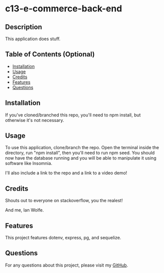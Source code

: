 # c13-e-commerce-back-end

## Description
  
This application does stuff.
  
## Table of Contents (Optional)
  
 - [Installation](#installation)
 - [Usage](#usage)
 - [Credits](#credits)
 - [Features](#features)
 - [Questions](#questions)
  
## Installation
  
If you've cloned/branched this repo, you'll need to npm install, but otherwise it's not necessary.
  
## Usage
  
To use this application, clone/branch the repo. Open the terminal inside the directory, run "npm install", then you'll need to run npm seed. You should now have the database running and you will be able to manipulate it using software like Insomnia.

I'll also include a link to the repo and a link to a video demo!
  
## Credits
  
Shouts out to everyone on stackoverflow, you the realest!

And me, Ian Wolfe.
  
## Features
  
This project features dotenv, express, pg, and sequelize.

## Questions

For any questions about this project, please visit my [GitHub](https://github.com/enkw).
